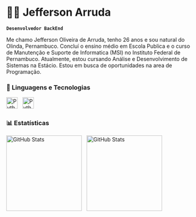 # 🧑‍💻 Jefferson Arruda

**`Desenvolvedor BackEnd`**

Me chamo Jefferson Oliveira de Arruda, tenho 26 anos e sou natural do Olinda, Pernambuco. Concluí o ensino médio em Escola Publica e o curso de Manutenção e Suporte de Informatica (MSI) no Instituto Federal de Pernambuco. Atualmente, estou cursando Análise e Desenvolvimento de Sistemas na Estácio. Estou em busca de oportunidades na area de Programação.

### 🤖 Linguagens e Tecnologias

<img 
    align="left" 
    alt="Python" 
    title="C#"
    width="30px" 
    style="padding-right: 10px;" 
    src="https://cdn.jsdelivr.net/gh/devicons/devicon@latest/icons/csharp/csharp-original.svg"
/>

<img 
    align="left" 
    alt="Python" 
    title="Python"
    width="30px" 
    style="padding-right: 10px;" 
    src="https://cdn.jsdelivr.net/gh/devicons/devicon@latest/icons/python/python-original.svg" 
/>

<br/>
<br/>

### 📊 Estatísticas

<p>
  <img 
    align="left" 
    alt="GitHub Stats" 
    height="200" 
    style="padding-right: 10px;" 
    src="https://github-readme-stats.vercel.app/api?username=Arruda98&show_icons=true&theme=tokyonight&include_all_commits=true&locale=pt-br" 
  />

<img 
      align="left" 
      alt="GitHub Stats" 
      height="200" 
      src="https://github-readme-stats.vercel.app/api/top-langs/?username=Arruda98&theme=tokyonight&layout=compact&custom_title=Tecnologias&langs_count=9" 
  />

</p>
